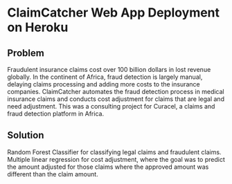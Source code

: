 # ClaimCatcher Web App Deployment on Heroku

## Problem
Fraudulent insurance claims cost over 100 billion dollars in lost revenue globally. In the continent of Africa, fraud detection is largely manual, delaying claims processing and adding more costs to the insurance companies. ClaimCatcher automates the fraud detection process in medical insurance claims and conducts cost adjustment for claims that are legal and need adjustment. This was a consulting project for Curacel, a claims and fraud detection platform in Africa.

## Solution
Random Forest Classifier for classifying legal claims and fraudulent claims. Multiple linear regression for cost adjustment, where the goal was to predict the amount adjusted for those claims where the approved amount was different than the claim amount.
